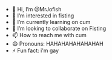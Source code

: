 - 👋 Hi, I’m @MrJofish
- 👀 I’m interested in fisting
- 🌱 I’m currently learning on cum
- 💞️ I’m looking to collaborate on Fisting
- 📫 How to reach me with cum
- 😄 Pronouns: HAHAHAHAHAHAHAH
- ⚡ Fun fact: i'm gay

<!---
MrJofish/MrJofish is a ✨ special ✨ repository because its `README.md` (this file) appears on your GitHub profile.
You can click the Preview link to take a look at your changes.
--->
